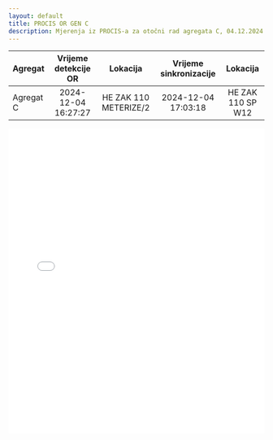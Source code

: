 ```yaml
---
layout: default
title: PROCIS OR GEN C
description: Mjerenja iz PROCIS-a za otočni rad agregata C, 04.12.2024. u HE Zakučac
---
```


| Agregat | Vrijeme detekcije OR |  Lokacija             | Vrijeme sinkronizacije | Lokacija          |
| :------ | :------------------: | :------------------:  | :---------------------:|:-----------------:|
|Agregat C| 2024-12-04 16:27:27  | HE ZAK 110 METERIZE/2 | 2024-12-04 17:03:18    | HE ZAK 110 SP W12 |

<div class="wide-graph">
    <iframe src="{{ site.baseurl }}/ket-or/procis-or-gen-c.html" width="100%" height="600px" frameborder="0"></iframe>
</div>